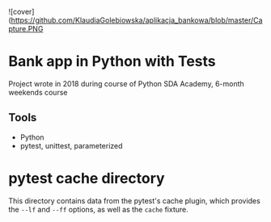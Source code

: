 
![cover](https://github.com/KlaudiaGolebiowska/aplikacja_bankowa/blob/master/Capture.PNG


# Bank app in Python with Tests

Project wrote in 2018 during course of Python SDA Academy, 6-month weekends course
## Tools
 - Python
 - pytest, unittest, parameterized

# pytest cache directory #

This directory contains data from the pytest's cache plugin,
which provides the `--lf` and `--ff` options, as well as the `cache` fixture.

